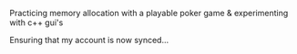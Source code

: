 Practicing memory allocation with a playable poker game & experimenting with c++ gui's

Ensuring that my account is now synced...